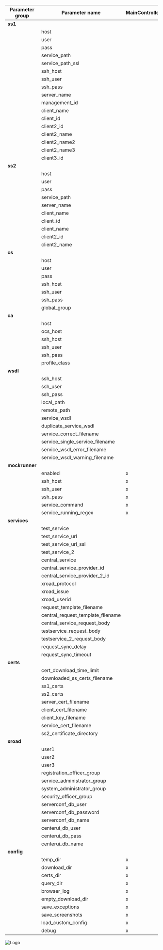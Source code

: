 | Parameter group | Parameter name | MainController | 2.1.3 | 2.1.8 | 2.1.9 | 2.2.1 | 2.2.2 | 2.2.5 | 2.2.6 | 2.2.7 | 2.2.8 | 2.2.9 | 2.9.1 | 2.10.1 | 2.11.1 | 2.11.2 |
| --- | --- | --- | --- | --- | --- | --- | --- | --- | --- | --- | --- | --- | --- | --- | --- | --- |
| **ss1** |   |   |   |   |   |   |   |   |   |   |   |   |   |   |   |   |
|   | host |   | x |   | x | x |   |   |   | x |   |   |   | x | x |   |
|   | user |   | x |   | x | x |   |   |   | x |   |   |   |   | x |   |
|   | pass |   | x |   | x | x |   |   |   | x |   |   |   |   | x |   |
|   | service\_path |   |   |   |   |   |   | x | x | x | x |   |   |   |   |   |
|   | service\_path\_ssl |   |   |   |   |   |   |   |   | x |   |   |   |   |   |   |
|   | ssh\_host |   |   |   |   |   |   |   |   |   |   |   |   | x |   | x |
|   | ssh\_user |   |   |   |   |   |   |   |   |   |   |   |   | x |   | x |
|   | ssh\_pass |   |   |   |   |   |   |   |   |   |   |   |   | x |   | x |
|   | server\_name |   |   |   |   | x |   |   |   |   |   |   |   |   | x |   |
|   | management\_id |   |   |   |   | x |   |   |   |   |   |   |   |   |   |   |
|   | client\_name |   |   |   |   | x |   |   |   |   |   |   |   |   |   |   |
|   | client\_id |   |   | x |   | x | x | x | x | x | x |   |   |   |   |   |
|   | client2\_id |   |   |   |   |   |   |   |   |   |   |   | x |   | x | x |
|   | client2\_name |   |   |   |   |   |   |   |   |   |   |   | x |   | x | x |
|   | client2\_name2 |   |   |   |   |   |   |   |   |   |   |   |   |   | x |   |
|   | client2\_name3 |   |   |   |   |   |   |   |   |   |   |   | x |   |   |   |
|   | client3\_id |   |   |   |   |   |   |   |   |   |   |   |   | x |   |   |
| **ss2** |   |   |   |   |   |   |   |   |   |   |   |   |   |   |   |   |
|   | host |   |   | x |   | x | x | x | x | x | x | x |   |   |   |   |
|   | user |   |   | x |   | x | x | x | x | x | x | x |   |   |   |   |
|   | pass |   |   | x |   | x | x | x | x | x | x | x |   |   |   |   |
|   | service\_path |   |   |   |   |   |   |   |   |   |   | x |   |   |   |   |
|   | server\_name |   |   |   |   | x |   |   |   |   |   |   |   |   |   |   |
|   | client\_name |   |   |   |   | x |   |   |   |   |   |   |   |   |   |   |
|   | client\_id |   |   | x |   | x | x | x | x | x |   | x |   |   |   |   |
|   | client\_name |   |   |   |   | x |   |   |   |   |   |   |   |   |   |   |
|   | client2\_id |   |   |   |   | x |   |   |   |   |   | x |   |   |   |   |
|   | client2\_name |   |   |   |   | x |   |   |   |   |   |   |   |   |   |   |
| **cs** |   |   |   |   |   |   |   |   |   |   |   |   |   |   |   |   |
|   | host |   | x |   |   | x |   |   |   |   | x |   | x |   | x | x |
|   | user |   | x |   |   | x |   |   |   |   | x |   |   |   | x | x |
|   | pass |   | x |   |   | x |   |   |   |   | x |   |   |   | x | x |
|   | ssh\_host |   |   |   |   |   |   |   |   |   |   |   | x |   | x |   |
|   | ssh\_user |   |   |   |   |   |   |   |   |   |   |   | x |   | x |   |
|   | ssh\_pass |   |   |   |   |   |   |   |   |   |   |   | x |   | x |   |
|   | global\_group |   |   |   |   |   |   |   |   |   |   |   |   |   | x |   |
| **ca** |   |   |   |   |   |   |   |   |   |   |   |   |   |   |   |   |
|   | host |   | x |   |   |   |   |   |   |   |   |   |   |   |   |   |
|   | ocs\_host |   | x |   |   |   |   |   |   |   |   |   |   |   |   |   |
|   | ssh\_host |   | x |   |   |   |   |   |   |   |   |   |   |   |   |   |
|   | ssh\_user |   | x |   |   |   |   |   |   |   |   |   |   |   |   |   |
|   | ssh\_pass |   | x |   |   |   |   |   |   |   |   |   |   |   |   |   |
|   | profile\_class |   | x |   |   |   |   |   |   |   |   |   |   |   |   |   |
| **wsdl** |   |   |   |   |   |   |   |   |   |   |   |   |   |   |   |   |
|   | ssh\_host |   |   |   |   |   |   | x |   |   |   |   |   |   |   |   |
|   | ssh\_user |   |   |   |   |   |   | x |   |   |   |   |   |   |   |   |
|   | ssh\_pass |   |   |   |   |   |   | x |   |   |   |   |   |   |   |   |
|   | local\_path |   |   |   |   |   |   | x |   |   |   |   |   |   |   |   |
|   | remote\_path |   |   | x |   |   | x | x | x | x | x | x |   |   |   | x |
|   | service\_wsdl |   |   | x |   |   | x | x | x | x | x | x |   |   |   | x |
|   | duplicate\_service\_wsdl |   |   |   |   |   | x |   |   |   |   |   |   |   |   |   |
|   | service\_correct\_filename |   |   |   |   |   |   | x |   |   |   |   |   |   |   |   |
|   | service\_single\_service\_filename |   |   |   |   |   |   | x |   |   |   |   |   |   |   |   |
|   | service\_wsdl\_error\_filename |   |   |   |   |   |   | x |   |   |   |   |   |   |   |   |
|   | service\_wsdl\_warning\_filename |   |   |   |   |   |   | x |   |   |   |   |   |   |   |   |
| **mockrunner** |   |   |   |   |   |   |   |   |   |   |   |   |   |   |   |   |
|   | enabled | x |   |   |   |   |   |   |   |   |   |   |   |   |   |   |
|   | ssh\_host | x |   |   |   |   |   |   |   |   |   |   |   |   |   |   |
|   | ssh\_user | x |   |   |   |   |   |   |   |   |   |   |   |   |   |   |
|   | ssh\_pass | x |   |   |   |   |   |   |   |   |   |   |   |   |   |   |
|   | service\_command | x |   |   |   |   |   |   |   |   |   |   |   |   |   |   |
|   | service\_running\_regex | x |   |   |   |   |   |   |   |   |   |   |   |   |   |   |
| **services** |   |   |   |   |   |   |   |   |   |   |   |   |   |   |   |   |
|   | test\_service |   |   | x |   |   | x | x |   | x | x | x |   |   |   |   |
|   | test\_service\_url |   |   |   |   |   |   |   |   | x |   |   |   |   |   |   |
|   | test\_service\_url\_ssl |   |   |   |   |   |   |   |   | x |   |   |   |   |   |   |
|   | test\_service\_2 |   |   |   |   |   | x | x | x |   |   |   |   |   |   |   |
|   | central\_service |   |   |   |   |   |   |   |   |   | x |   |   |   |   |   |
|   | central\_service\_provider\_id |   |   |   |   |   |   |   |   |   | x |   |   |   |   |   |
|   | central\_service\_provider\_2\_id |   |   |   |   |   |   |   |   |   | x |   |   |   |   |   |
|   | xroad\_protocol |   |   |   |   |   |   | x | x | x | x | x |   |   |   |   |
|   | xroad\_issue |   |   |   |   |   |   | x | x | x | x | x |   |   |   |   |
|   | xroad\_userid |   |   |   |   |   |   | x | x | x | x | x |   |   |   |   |
|   | request\_template\_filename |   |   |   |   |   |   | x | x | x | x | x |   |   |   |   |
|   | central\_request\_template\_filename |   |   |   |   |   |   |   |   |   | x |   |   |   |   |   |
|   | central\_service\_request\_body |   |   |   |   |   |   |   |   |   | x |   |   |   |   |   |
|   | testservice\_request\_body |   |   |   |   |   |   | x |   | x |   |   |   |   |   |   |
|   | testservice\_2\_request\_body |   |   |   |   |   |   | x | x |   | x | x |   |   |   |   |
|   | request\_sync\_delay |   |   |   |   |   |   |   |   | x | x |   |   |   |   |   |
|   | request\_sync\_timeout |   |   |   |   |   |   |   |   | x | x |   |   |   |   |   |
| **certs** |   |   |   |   |   |   |   |   |   |   |   |   |   |   |   |   |
|   | cert\_download\_time\_limit |   |   |   |   |   |   |   |   | x |   |   |   |   |   |   |
|   | downloaded\_ss\_certs\_filename |   |   |   |   |   |   |   |   | x |   |   |   |   |   |   |
|   | ss1\_certs |   |   |   |   |   |   |   |   | x |   |   |   |   |   |   |
|   | ss2\_certs |   |   |   |   |   |   |   |   | x |   |   |   |   |   |   |
|   | server\_cert\_filename |   |   |   |   |   |   |   |   | x |   |   |   |   |   |   |
|   | client\_cert\_filename |   |   |   |   |   |   |   |   | x |   |   |   |   |   |   |
|   | client\_key\_filename |   |   |   |   |   |   |   |   | x |   |   |   |   |   |   |
|   | service\_cert\_filename |   |   |   |   |   |   |   |   | x |   |   |   |   |   |   |
|   | ss2\_certificate\_directory |   |   |   |   |   |   |   |   | x |   |   |   |   |   |   |
| **xroad** |   |   |   |   |   |   |   |   |   |   |   |   |   |   |   |   |
|   | user1 |   |   |   |   |   |   |   |   |   |   |   | x | x | x | x |
|   | user2 |   |   |   |   |   |   |   |   |   |   |   | x | x | x | x |
|   | user3 |   |   |   |   |   |   |   |   |   |   |   | x | x | x | x |
|   | registration\_officer\_group |   |   |   |   |   |   |   |   |   |   |   | x | x | x | x |
|   | service\_administrator\_group |   |   |   |   |   |   |   |   |   |   |   |   |   |   | x |
|   | system\_administrator\_group |   |   |   |   |   |   |   |   |   |   |   |   |   | x |   |
|   | security\_officer\_group |   |   |   |   |   |   |   |   |   |   |   |   |   | x |   |
|   | serverconf\_db\_user |   |   |   |   |   |   |   |   |   |   |   |   | x |   |   |
|   | serverconf\_db\_password |   |   |   |   |   |   |   |   |   |   |   |   | x |   |   |
|   | serverconf\_db\_name |   |   |   |   |   |   |   |   |   |   |   |   | x |   |   |
|   | centerui\_db\_user |   |   |   |   |   |   |   |   |   |   |   | x |   |   |   |
|   | centerui\_db\_pass |   |   |   |   |   |   |   |   |   |   |   | x |   |   |   |
|   | centerui\_db\_name |   |   |   |   |   |   |   |   |   |   |   | x |   |   |   |
| **config** |   |   |   |   |   |   |   |   |   |   |   |   |   |   |   |   |
|   | temp\_dir | x |   |   |   |   |   |   |   |   |   |   |   |   |   |   |
|   | download\_dir | x |   |   |   |   |   |   |   |   |   |   |   |   |   |   |
|   | certs\_dir | x |   |   |   |   |   |   |   |   |   |   |   |   |   |   |
|   | query\_dir | x |   |   |   |   |   |   |   |   |   |   |   |   |   |   |
|   | browser\_log | x |   |   |   |   |   |   |   |   |   |   |   |   |   |   |
|   | empty\_download\_dir | x |   |   |   |   |   |   |   |   |   |   |   |   |   |   |
|   | save\_exceptions | x |   |   |   |   |   |   |   |   |   |   |   |   |   |   |
|   | save\_screenshots | x |   |   |   |   |   |   |   |   |   |   |   |   |   |   |
|   | load\_custom\_config | x |   |   |   |   |   |   |   |   |   |   |   |   |   |   |
|   | debug | x |   |   |   |   |   |   |   |   |   |   |   |   |   |   |

![Logo](https://raw.githubusercontent.com/ria-ee/X-Road/develop/doc/Manuals/img/eu_regional_development_fund_horizontal_div_15.png "EU logo")